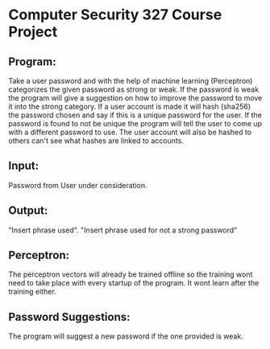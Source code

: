 # Computer Security 327 Course Project

## Program:
  Take a user password and with the help of machine learning (Perceptron) categorizes the given password as strong or weak. If the password is weak the program will give a suggestion on how to improve the password to move it into the strong category. If a user account is made it will hash (sha256) the password chosen and say if this is a unique password for the user. If the password is found to not be unique the program will tell the user to come up with a different password to use. The user account will also be hashed to others can't see what hashes are linked to accounts.
  
  
## Input:
  Password from User under consideration.
  
## Output: 
  "Insert phrase used". "Insert phrase used for not a strong password"

   
## Perceptron:
  The perceptron vectors will already be trained offline so the training wont need to take place with every startup of the program. It wont learn after the training either.


## Password Suggestions:
  The program will suggest a new password if the one provided is weak.
